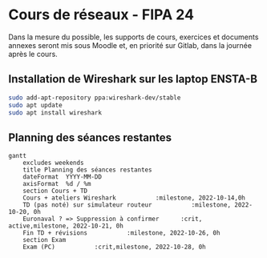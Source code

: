 # Cours de réseaux - FIPA 24

Dans la mesure du possible, les supports de cours, exercices et documents annexes seront mis sous Moodle et, en priorité sur Gitlab, dans la journée après le cours.

## Installation de Wireshark sur les laptop ENSTA-B

```bash
sudo add-apt-repository ppa:wireshark-dev/stable
sudo apt update
sudo apt install wireshark
```

## Planning des séances restantes

```mermaid
gantt
    excludes weekends
    title Planning des séances restantes
    dateFormat  YYYY-MM-DD
    axisFormat  %d / %m
    section Cours + TD
    Cours + ateliers Wireshark           :milestone, 2022-10-14,0h
    TD (pas noté) sur simulateur routeur           :milestone, 2022-10-20, 0h
    Euronaval ? => Suppression à confirmer      :crit, active,milestone, 2022-10-21, 0h
    Fin TD + révisions           :milestone, 2022-10-26, 0h
    section Exam
    Exam (PC)           :crit,milestone, 2022-10-28, 0h
```

